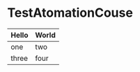 # TestAtomationCouse

| Hello | World |
| ----------- | ----------- |
| one | two |
| three | four | 
